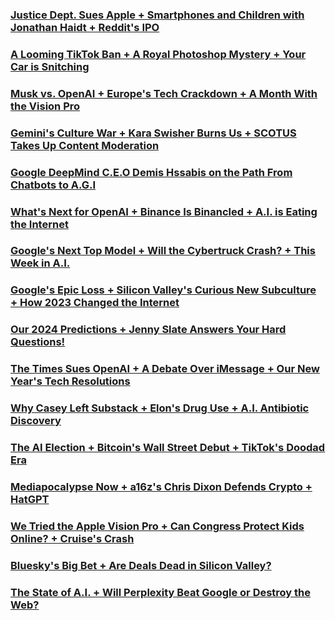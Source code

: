 ### [Justice Dept. Sues Apple + Smartphones and Children with Jonathan Haidt + Reddit's IPO](https://open.spotify.com/episode/7pKdF6ef3bSFeIglOKoFEp?si=9b4a3fa04ffa4428)
### [A Looming TikTok Ban + A Royal Photoshop Mystery + Your Car is Snitching](https://open.spotify.com/episode/3KigWXbGFj6k4Rp6g5NA90?si=da870d01fc9a424a)
### [Musk vs. OpenAI + Europe's Tech Crackdown + A Month With the Vision Pro](https://open.spotify.com/episode/5WmjA94utGdZYyx78evb8B?si=420316a1f1964ef4)
### [Gemini's Culture War + Kara Swisher Burns Us + SCOTUS Takes Up Content Moderation](https://open.spotify.com/episode/1pyQDEpYUYkQPk6dlZaLSB?si=622ef20ceb7f4fbd)
### [Google DeepMind C.E.O Demis Hssabis on the Path From Chatbots to A.G.I](https://open.spotify.com/episode/1ZLCRv0grf4uHq0sFnbSAL?si=580f9a349fcd4d66)
### [What's Next for OpenAI + Binance Is Binancled + A.I. is Eating the Internet](https://open.spotify.com/episode/0NOWbPp8P2RCEgmW5tsMEM?si=dab2f380a14e46ef)
### [Google's Next Top Model + Will the Cybertruck Crash? + This Week in A.I.](https://open.spotify.com/episode/2CDsNYLtc3a5WmZcZqDsez?si=6a55e803139642ee)
### [Google's Epic Loss + Silicon Valley's Curious New Subculture + How 2023 Changed the Internet](https://open.spotify.com/episode/5mFZYEYt1icwDqzL8AO0ww?si=c172180807fb488e)
### [Our 2024 Predictions + Jenny Slate Answers Your Hard Questions!](https://open.spotify.com/episode/6UfUhyZ8dOU2QOPQfODPe0?si=015f70f8dfbf4f68)
### [The Times Sues OpenAI + A Debate Over iMessage + Our New Year's Tech Resolutions](https://open.spotify.com/episode/2FsTrsSL1bBVBFIeNKj5cp?si=97b13325a8024292)
### [Why Casey Left Substack + Elon's Drug Use + A.I. Antibiotic Discovery](https://open.spotify.com/episode/2DH68OEWdosyx4I4AVU2Lf?si=eb77651124a34538)
### [The AI Election + Bitcoin's Wall Street Debut + TikTok's Doodad Era](https://open.spotify.com/episode/5zP2qNLH5bXIQo9IzM9lVf?si=95c682424d694823)
### [Mediapocalypse Now + a16z's Chris Dixon Defends Crypto + HatGPT](https://open.spotify.com/episode/3vkfN4nXv6ueWWWiFyEvBa?si=8ede7996d6bc461d)
### [We Tried the Apple Vision Pro + Can Congress Protect Kids Online? + Cruise's Crash](https://open.spotify.com/episode/3EkRS75Gg36E0tXu2T0WQK?si=429e700de2e642aa)
### [Bluesky's Big Bet + Are Deals Dead in Silicon Valley?](https://open.spotify.com/episode/0qXi2DnBOCncEJBh9PVpjt?si=c31536c4134b4a3d)
### [The State of A.I. + Will Perplexity Beat Google or Destroy the Web?](https://open.spotify.com/episode/5DCBK5dTyqcV6sUiH4VLJL?si=b8c4ee5d7fc5422e)


